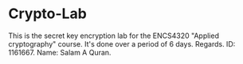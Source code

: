 # Crypto-Lab
This is the secret key encryption lab for the ENCS4320 "Applied cryptography" course.
It's done over a period of 6 days.
Regards.
ID: 1161667.
Name: Salam A Quran.
